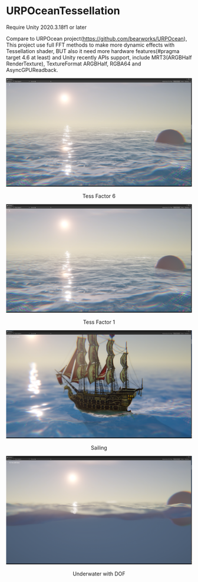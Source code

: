 # URPOceanTessellation

Require Unity 2020.3.18f1 or later

Compare to URPOcean project(https://github.com/bearworks/URPOcean),
This project use full FFT methods to make more dynamic effects with Tessellation shader, BUT also it need more hardware features(#pragma target 4.6 at least) and 
Unity recently APIs support, include MRT3(ARGBHalf RenderTexture), TextureFormat ARGBHalf, RGBA64 and AsyncGPUReadback.


![](./Image/URPOcean.png)
<p align="center">Tess Factor 6</p>

![](./Image/URPOcean1.png)
<p align="center">Tess Factor 1</p>

![](./Image/URPOcean2.png)
<p align="center">Sailing</p>

![](./Image/URPOcean3.png)
<p align="center">Underwater with DOF</p>
